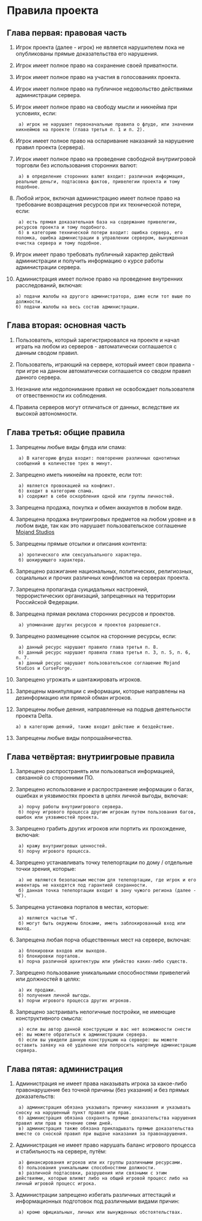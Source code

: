# Правила проекта

## Глава первая: правовая часть

1. Игрок проекта (далее - игрок) не является нарушителем пока не опубликованы прямые доказательства его нарушения.
2. Игрок имеет полное право на сохранение своей приватности.
3. Игрок имеет полное право на участия в голосованиях проекта.
4. Игрок имеет полное право на публичное недовольство действиями администрации сервера.
5. Игрок имеет полное право на свободу мысли и никнейма при условиях, если:

        а) игрок не нарушает первоначальные правила о флуде, или значении никнеймов на проекте (глава третья п. 1 и п. 2).

6. Игрок имеет полное право на оспаривание наказаний за нарушение правил проекта (сервера).
7. Игрок имеет полное право на проведение свободной внутриигровой торговли без использования сторонних валют:

        а) в определение сторонних валют входит: различная информация, реальные деньги, подтасовка фактов, привелегии проекта и тому подобное.

8. Любой игрок, включая администрацию имеет полное право на требование возвращения ресурсов при их технической потери, если:

        а) есть прямая доказательная база на содержание привелегии, ресурсов проекта и тому подобного.
        б) в категорию технической потери входит: ошибка сервера, его поломка, ошибка администрации в управлении сервером, вынужденная очистка сервера и тому подобное.

9. Игрок имеет право требовать публичный характер действий администрации и получить информацию о курсе работы администрации сервера.

10. Администрация имеет полное право на проведение внутренних расследований, включая:

        а) подачи жалобы на другого администратора, даже если тот выше по должности.
        б) подачи жалобы на весь состав администрации.

## Глава вторая: основная часть

1. Пользователь, который зарегистрировался на проекте и начал играть на любом из серверов - автоматически соглашается с данным сводом правил.

2. Пользователь, играющий на сервере, который имеет свои правила - при игре на данном автоматически соглашается со сводом правил данного сервера.

3. Незнание или недопонимание правил не освобождает пользователя от отвественности их соблюдения.

4. Правила серверов могут отличаться от данных, вследствие их высокой автономности.

## Глава третья: общие правила

1. Запрещены любые виды флуда или спама:

        а) В категорию флуда входит: повторение различных однотипных сообщений в количестве трех в минут.

2. Запрещено иметь никнейм на проекте, если тот:

        а) является провокацией на конфликт.
        б) входит в категорию спама.
        в) содержит в себе оскорбления одной или группы личностей.

3. Запрещена продажа, покупка и обмен аккаунтов в любом виде.

4. Запрещена продажа внутриигровых предметов на любом уровне и в любом виде, так как это нарушает пользовательское соглашение [Mojand Studios](https://account.mojang.com/terms)

5. Запрещены прямые отсылки и описания контента:

        а) эротического или сексуальального характера.
        б) шокирующего характера.

6. Запрещено разжигание национальных, политических, религиозных, социальных и прочих различных конфликтов на серверах проекта.

7. Запрещена пропаганда суицидальных настроений, террористических организаций, запрещенных на территории Российской Федерации.

8. Запрещена прямая реклама сторонних ресурсов и проектов.

        а) упоминание других ресурсов и проектов разрешается.

9. Запрещено размещение ссылок на сторонние ресурсы, если:

        а) данный ресурс нарушает правило глава третья п. 8.
        б) данный ресурс нарушает правила глава третья п. 3, п. 5, п. 6, п. 7.
        в) данный ресурс нарушает пользовательское соглашение Mojand Studios и CurseForge.

10. Запрещено угрожать и шантажировать игроков.

11. Запрещены манипуляции с информации, которые направлены на дезинформацию или прямой обман игроков.

12. Запрещены любые деяния, направленные на подрыв деятельности проекта Delta.

        а) в категорию деяний, также входит действие и бездействие.

13. Запрещены любые виды попрошайничества.

## Глава четвёртая: внутриигровые правила

1. Запрещено распространять или пользоваться информацией, связанной со сторонними ПО.

2. Запрещено использование и распространение информации о багах, ошибках и уязвимостях проекта в целях личной выгоды, включая:

        а) порчу работы внутриигрового сервера.
        б) порчу игрового процесса другим игрокам путем пользования багов, ошибок или уязвимостей проекта.

3. Запрещено грабить других игроков или портить их прохождение, включая:

        а) кражу внутриигровых ценностей.
        б) порчу игрового процесса.

4. Запрещено устанавливать точку телепортации по дому / отдельные точки зрения, которые:
        
        а) не являются безопасным местом для телепортации, где игрок и его инвентарь не находятся под гарантией сохранности.
        б) данная точка телепортации входит в зону чужого региона (далее - ЧГ).

5. Запрещена установка порталов в местах, которые:

        а) являются частью ЧГ.
        б) могут быть окружены блоками, иметь заблокированный вход или выход.

6. Запрещена любая порча общественных мест на сервере, включая:

        а) блокировки входов или выходов.
        б) блокировки порталов.
        в) порча различной архитектуры или убийство каких-либо существ.

7. Запрещено пользование уникальными способностями привелегий или должностей в целях:

        а) их продажи.
        б) получения личной выгоды.
        в) порчи игрового процесса других игроков.

8. Запрещено застраивать нелогичные постройки, не имеющие конструктивного смысла:

        а) если вы автор данной конструкции и вас нет возможности снести её: вы можете обратиться к администрации сервера.
        б) если вы увидели данную конструкцию на сервере: вы можете оставить заявку на её удаление или попросить напрямую администрацию сервера.

## Глава пятая: администрация

1. Администрация не имеет права наказывать игрока за какое-либо правонарушение без точной причины (без указания) и без прямых доказательств:

        а) администрация обязана указывать причину наказания и указывать сноску на нарушенный пункт правил или прав.
        б) администрация обязана сохранять прямые доказательства нарушения правил или прав в течение семи дней.
        в) администрация также обязана прикладывать прямые доказательства вместе со сноской правил при выдаче наказания за правонарушения.

2. Администрация не имеет право нарушать баланс игрового процесса и стабильность на сервере, путём:

        а) финансирования игроков или их группы различными ресурсами.
        б) пользования уникальными способностями должности.
        в) различной подтасовки, разрушения или связными с этим действиями, которые влияют либо на общий игровой процесс либо на личный игровой процесс игрока.

3. Администрации запрещено избегать различных аттестаций и информационных подготовок под различными видами причин:

        а) кроме официальных, личных или вынужденных обстоятельствах.